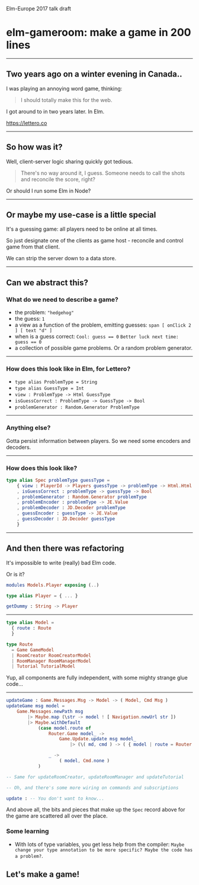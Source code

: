 Elm-Europe 2017 talk draft

# elm-gameroom: make a game in 200 lines

---

## Two years ago on a winter evening in Canada..

I was playing an annoying word game, thinking:

> I should totally make this for the web.

I got around to in two years later. In Elm.

https://lettero.co

---

## So how was it?

Well, client-server logic sharing quickly got tedious.

> There's no way around it, I guess. Someone needs to call the shots and reconcile the score, right?

Or should I run some Elm in Node?

---

## Or maybe my use-case is a little special

It's a guessing game: all players need to be online at all times.

So just designate one of the clients as game host - reconcile and control game from that client.

We can strip the server down to a data store.

---

## Can we abstract this?

### What do we need to describe a game?

* the problem: `"hedgehog"`
* the guess: `1`
* a view as a function of the problem, emitting guesses: `span [ onClick 2 ] [ text "d" ]`
* when is a guess correct:
  `Cool: guess == 0`
  `Better luck next time: guess == 0`
* a collection of possible game problems. Or a random problem generator.

---

### How does this look like in Elm, for Lettero?

* `type alias ProblemType = String`
* `type alias GuessType = Int`
* `view : ProblemType -> Html GuessType`
* `isGuessCorrect : ProblemType -> GuessType -> Bool`
* `problemGenerator : Random.Generator ProblemType`

---

### Anything else?

Gotta persist information between players. So we need some encoders and decoders.

---

### How does this look like?

```elm
type alias Spec problemType guessType =
    { view : PlayerId -> Players guessType -> problemType -> Html.Html guessType
    , isGuessCorrect : problemType -> guessType -> Bool
    , problemGenerator : Random.Generator problemType
    , problemEncoder : problemType -> JE.Value
    , problemDecoder : JD.Decoder problemType
    , guessEncoder : guessType -> JE.Value
    , guessDecoder : JD.Decoder guessType
    }
```

---

## And then there was refactoring

It's impossible to write (really) bad Elm code.

Or is it?

```elm
modules Models.Player exposing (..)

type alias Player = { ... }

getDummy : String -> Player
```

---

```elm
type alias Model =
  { route : Route
  }

type Route
  = Game GameModel
  | RoomCreator RoomCreatorModel
  | RoomManager RoomManagerModel
  | Tutorial TutorialModel
```

Yup, all components are fully independent, with some mighty strange glue code...

---

```elm
updateGame : Game.Messages.Msg -> Model -> ( Model, Cmd Msg )
updateGame msg model =
    Game.Messages.newPath msg
        |> Maybe.map (\str -> model ! [ Navigation.newUrl str ])
        |> Maybe.withDefault
            (case model.route of
                Router.Game model_ ->
                    Game.Update.update msg model_
                        |> (\( md, cmd ) -> ( { model | route = Router.Game md }, Cmd.map GameMsg cmd ))

                _ ->
                    ( model, Cmd.none )
            )

-- Same for updateRoomCreator, updateRoomManager and updateTutorial

-- Oh, and there's some more wiring on commands and subscriptions

update : -- You don't want to know...
```

And above all, the bits and pieces that make up the `Spec` record above for the game are scattered all over the place.

### Some learning

* With lots of type variables, you get less help from the compiler: `Maybe change your type annotation to be more specific? Maybe the code has a
problem?`.

## Let's make a game!

